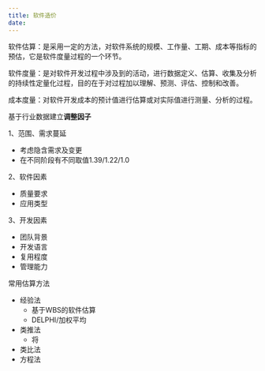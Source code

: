 ```yaml
---
title: 软件造价
date:
---
```


软件估算：是采用一定的方法，对软件系统的规模、工作量、工期、成本等指标的预估，它是软件度量过程的一个环节。

软件度量：是对软件开发过程中涉及到的活动，进行数据定义、估算、收集及分析的持续性定量化过程，目的在于对过程加以理解、预测、评估、控制和改善。

成本度量：对软件开发成本的预计值进行估算或对实际值进行测量、分析的过程。



基于行业数据建立**调整因子**

1、范围、需求蔓延

- 考虑隐含需求及变更
- 在不同阶段有不同取值1.39/1.22/1.0

2、软件因素

- 质量要求
- 应用类型

3、开发因素

- 团队背景
- 开发语言
- 复用程度
- 管理能力



常用估算方法

- 经验法
  - 基于WBS的软件估算
  - DELPHI/加权平均
- 类推法
  - 将
- 类比法
- 方程法
